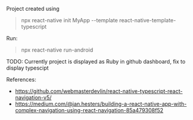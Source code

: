 Project created using
> npx react-native init MyApp --template react-native-template-typescript

Run:
> npx react-native run-android

TODO:
Currently project is displayed as Ruby in github dashboard, fix to display typescipt

References:
* https://github.com/webmasterdevlin/react-native-typescript-react-navigation-v5/
* https://medium.com/@jan.hesters/building-a-react-native-app-with-complex-navigation-using-react-navigation-85a479308f52